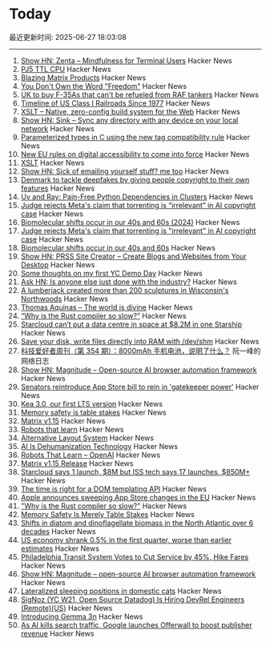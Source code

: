 # Today

最近更新时间: 2025-06-27 18:03:08

--- 
1. [Show HN: Zenta – Mindfulness for Terminal Users](https://github.com/e6a5/zenta) Hacker News
2. [PJ5 TTL CPU](https://pj5cpu.wordpress.com/) Hacker News
3. [Blazing Matrix Products](https://panadestein.github.io/blog/posts/mp.html) Hacker News
4. [You Don't Own the Word "Freedom"](https://fireborn.mataroa.blog/blog/you-dont-own-the-word-freedom-a-full-burn-response-to-the-gnulinux-comment-that-tried-to-gatekeep-me-off-my-own-machine/) Hacker News
5. [UK to buy F-35As that can't be refueled from RAF tankers](https://www.theregister.com/2025/06/26/uk_f_35a_refuel_hitch/) Hacker News
6. [Timeline of US Class I Railroads Since 1977](https://en.wikipedia.org/wiki/Timeline_of_Class_I_railroads_(1977%E2%80%93present)) Hacker News
7. [XSLT – Native, zero-config build system for the Web](https://github.com/pacocoursey/xslt) Hacker News
8. [Show HN: Sink – Sync any directory with any device on your local network](https://github.com/sirbread/sink) Hacker News
9. [Parameterized types in C using the new tag compatibility rule](https://nullprogram.com/blog/2025/06/26/) Hacker News
10. [New EU rules on digital accessibility to come into force](https://www.rte.ie/news/technology/2025/0627/1520552-digital-accessibility/) Hacker News
11. [XSLT](https://github.com/pacocoursey/xslt) Hacker News
12. [Show HN: Sick of emailing yourself stuff? me too](https://github.com/sirbread/sink) Hacker News
13. [Denmark to tackle deepfakes by giving people copyright to their own features](https://www.theguardian.com/technology/2025/jun/27/deepfakes-denmark-copyright-law-artificial-intelligence) Hacker News
14. [Uv and Ray: Pain-Free Python Dependencies in Clusters](https://www.anyscale.com/blog/uv-ray-pain-free-python-dependencies-in-clusters) Hacker News
15. [Judge rejects Meta's claim that torrenting is “irrelevant” in AI copyright case](https://arstechnica.com/tech-policy/2025/06/judge-rejects-metas-claim-that-torrenting-is-irrelevant-in-ai-copyright-case/) Hacker News
16. [Biomolecular shifts occur in our 40s and 60s (2024)](https://med.stanford.edu/news/all-news/2024/08/massive-biomolecular-shifts-occur-in-our-40s-and-60s--stanford-m.html) Hacker News
17. [Judge rejects Meta's claim that torrenting is "irrelevant" in AI copyright case](https://arstechnica.com/tech-policy/2025/06/judge-rejects-metas-claim-that-torrenting-is-irrelevant-in-ai-copyright-case/) Hacker News
18. [Biomolecular shifts occur in our 40s and 60s](https://med.stanford.edu/news/all-news/2024/08/massive-biomolecular-shifts-occur-in-our-40s-and-60s--stanford-m.html) Hacker News
19. [Show HN: PRSS Site Creator – Create Blogs and Websites from Your Desktop](https://prss.co/) Hacker News
20. [Some thoughts on my first YC Demo Day](https://billchambers.me/articles/yc-demo-day-spring-25/) Hacker News
21. [Ask HN: Is anyone else just done with the industry?](https://news.ycombinator.com/item?id=44393304) Hacker News
22. [A lumberjack created more than 200 sculptures in Wisconsin's Northwoods](https://www.smithsonianmag.com/travel/when-a-lumberjacks-imagination-ran-wild-he-created-more-than-200-sculptures-in-wisconsins-northwoods-180986840/) Hacker News
23. [Thomas Aquinas – The world is divine](https://ralphammer.com/thomas-aquinas-the-world-is-divine/) Hacker News
24. [“Why is the Rust compiler so slow?”](https://sharnoff.io/blog/why-rust-compiler-slow) Hacker News
25. [Starcloud can’t put a data centre in space at $8.2M in one Starship](https://angadh.com/space-data-centers-1) Hacker News
26. [Save your disk, write files directly into RAM with /dev/shm](https://hiandrewquinn.github.io/til-site/posts/save-your-disk-write-files-directly-into-ram-with-dev-shm/) Hacker News
27. [科技爱好者周刊（第 354 期）：8000mAh 手机电池，说明了什么？](http://www.ruanyifeng.com/blog/2025/06/weekly-issue-354.html) 阮一峰的网络日志
28. [Show HN: Magnitude – Open-source AI browser automation framework](https://github.com/magnitudedev/magnitude) Hacker News
29. [Senators reintroduce App Store bill to rein in 'gatekeeper power'](https://9to5mac.com/2025/06/25/senators-reintroduce-app-store-bill-to-rein-in-gatekeeper-power-in-the-app-economy/) Hacker News
30. [Kea 3.0, our first LTS version](https://www.isc.org/blogs/kea-3-0/) Hacker News
31. [Memory safety is table stakes](https://www.usenix.org/publications/loginonline/memory-safety-merely-table-stakes) Hacker News
32. [Matrix v1.15](https://matrix.org/blog/2025/06/26/matrix-v1.15-release/) Hacker News
33. [Robots that learn](https://openai.com/index/robots-that-learn/) Hacker News
34. [Alternative Layout System](https://alternativelayoutsystem.com/scripts/#same-sizer) Hacker News
35. [AI Is Dehumanization Technology](https://thedabbler.patatas.ca/pages/ai-is-dehumanization-technology.html) Hacker News
36. [Robots That Learn – OpenAI](https://openai.com/index/robots-that-learn/) Hacker News
37. [Matrix v1.15 Release](https://matrix.org/blog/2025/06/26/matrix-v1.15-release/) Hacker News
38. [Starcloud says 1 launch, $8M but ISS tech says 17 launches, $850M+](https://angadh.com/space-data-centers-1) Hacker News
39. [The time is right for a DOM templating API](https://justinfagnani.com/2025/06/26/the-time-is-right-for-a-dom-templating-api/) Hacker News
40. [Apple announces sweeping App Store changes in the EU](https://9to5mac.com/2025/06/26/apple-announces-sweeping-app-store-changes-in-the-eu/) Hacker News
41. ["Why is the Rust compiler so slow?"](https://sharnoff.io/blog/why-rust-compiler-slow) Hacker News
42. [Memory Safety Is Merely Table Stakes](https://www.usenix.org/publications/loginonline/memory-safety-merely-table-stakes) Hacker News
43. [Shifts in diatom and dinoflagellate biomass in the North Atlantic over 6 decades](https://journals.plos.org/plosone/article?id=10.1371/journal.pone.0323675) Hacker News
44. [US economy shrank 0.5% in the first quarter, worse than earlier estimates](https://apnews.com/article/economy-tariffs-trump-gdp-shrink-86d1f15e66c646ac4ce88ffc0a956942) Hacker News
45. [Philadelphia Transit System Votes to Cut Service by 45%, Hike Fares](https://www.bloomberg.com/news/articles/2025-06-26/philly-transit-system-votes-to-cut-service-by-45-hike-fares) Hacker News
46. [Show HN: Magnitude – open-source AI browser automation framework](https://github.com/magnitudedev/magnitude) Hacker News
47. [Lateralized sleeping positions in domestic cats](https://www.cell.com/current-biology/fulltext/S0960-9822(25)00507-X?_returnURL=https%3A%2F%2Flinkinghub.elsevier.com%2Fretrieve%2Fpii%2FS096098222500507X%3Fshowall%3Dtrue) Hacker News
48. [SigNoz (YC W21, Open Source Datadog) Is Hiring DevRel Engineers (Remote)(US)](https://www.ycombinator.com/companies/signoz/jobs/cPaxcxt-devrel-engineer-remote-us-time-zones) Hacker News
49. [Introducing Gemma 3n](https://developers.googleblog.com/en/introducing-gemma-3n-developer-guide/) Hacker News
50. [As AI kills search traffic, Google launches Offerwall to boost publisher revenue](https://techcrunch.com/2025/06/26/as-ai-kills-search-traffic-google-launches-offerwall-to-boost-publisher-revenue/) Hacker News
